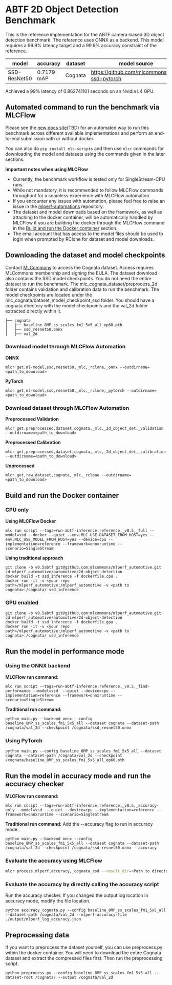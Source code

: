 # ABTF 2D Object Detection Benchmark

This is the reference implementation for the ABTF camera-based 3D object detection benchmark. The reference uses ONNX as a backend. This model requires a 99.9% latency target and a 99.9% accuracy constraint of the reference.

| model | accuracy | dataset | model source | precision |
| ---- | ---- | ---- | ---- | ---- |
| SSD-ResNet50 | 0.7179 mAP | Cognata | https://github.com/mlcommons/abtf-ssd-pytorch | fp32 |

Achieved a 99% latency of 0.862741101 seconds on an Nvidia L4 GPU.

## Automated command to run the benchmark via MLCFlow

Please see the [new docs site]()(TBD) for an automated way to run this benchmark across different available implementations and perform an end-to-end submission with or without docker.

You can also do `pip install mlc-scripts` and then use `mlcr` commands for downloading the model and datasets using the commands given in the later sections.

**Important notes when using MLCFlow**

- Currently, the benchmark workflow is tested only for SingleStream-CPU runs.
- While not mandatory, it is recommended to follow MLCFlow commands throughout for a seamless experience with MLCFlow automation.
- If you encounter any issues with automation, please feel free to raise an issue in the [mlperf-automations](https://github.com/mlcommons/mlperf-automations/issues) repository.
- The dataset and model downloads based on the framework, as well as attaching to the docker container, will be automatically handled by MLCFlow if you are building the docker through the MLCFlow command in the [Build and run the Docker container](#build-and-run-the-docker-container) section.
- The email account that has access to the model files should be used to login when prompted by RClone for dataset and model downloads.
 

## Downloading the dataset and model checkpoints
Contact [MLCommons](https://mlcommons.org/datasets/cognata) to access the Cognata dataset. Access requires MLCommons membership and signing the EULA. The dataset download also contains the SSD model checkpoints. You do not need the entire dataset to run the benchmark. The mlc_cognata_dataset/preprocess_2d folder contains validation and calibration data to run the benchmark. The model checkpoints are located under the mlc_cognata/dataset_model_checkpoint_ssd folder. You should have a cognata directory with the model checkpoints and the val_2d folder extracted directly within it.

```
├── cognata
│   ├── baseline_8MP_ss_scales_fm1_5x5_all_ep60.pth
│   ├── ssd_resnet50.onnx
│   ├── val_2d
```

### Download model through MLCFlow Automation

**ONNX**
```
mlcr get,ml-model,ssd,resnet50,_mlc,_rclone,_onnx --outdirname=<path_to_download>
```

**PyTorch**
```
mlcr get,ml-model,ssd,resnet50,_mlc,_rclone,_pytorch --outdirname=<path_to_download>
```

### Download dataset through MLCFlow Automation

**Preprocessed Validation**
```
mlcr get,preprocessed,dataset,cognata,_mlc,_2d_object_det,_validation --outdirname=<path_to_download>
```

**Preprocessed Calibration**
```
mlcr get,preprocessed,dataset,cognata,_mlc,_2d_object_det,_calibration --outdirname=<path_to_download>
```

**Unprocessed**
```
mlcr get,raw,dataset,cognata,_mlc,_rclone --outdirname=<path_to_download>
```


## Build and run the Docker container


### CPU only

**Using MLCFlow Docker**

```
mlc run script --tags=run-abtf-inference,reference,_v0.5,_full --model=ssd --docker --quiet --env.MLC_USE_DATASET_FROM_HOST=yes --env.MLC_USE_MODEL_FROM_HOST=yes --device=cpu --implementation=reference --framework=onnxruntime --scenario=SingleStream
```

**Using traditional approach**

```
git clone -b v0.5abtf git@github.com:mlcommons/mlperf_automotive.git
cd mlperf_automotive/automotive/2d-object-detection
docker build -t ssd_inference -f dockerfile.cpu .
docker run -it -v <your repo path>/mlperf_automotive:/mlperf_automotive -v <path to cognata>:/cognata/ ssd_inference
```

### GPU enabled
```
git clone -b v0.5abtf git@github.com:mlcommons/mlperf_automotive.git
cd mlperf_automotive/automotive/2d-object-detection
docker build -t ssd_inference -f dockerfile.gpu .
docker run -it -v <your repo path>/mlperf_automotive:/mlperf_automotive -v <path to cognata>:/cognata/ ssd_inference
```

## Run the model in performance mode
### Using the ONNX backend

**MLCFlow run command:**

```
mlc run script --tags=run-abtf-inference,reference,_v0.5,_find-performance --model=ssd  --quiet --device=cpu --implementation=reference --framework=onnxruntime --scenario=SingleStream 
```

**Traditional run command:**
```
python main.py --backend onnx --config baseline_8MP_ss_scales_fm1_5x5_all --dataset cognata --dataset-path /cognata/val_2d --checkpoint /cognata/ssd_resnet50.onnx
```

### Using PyTorch
```
python main.py --config baseline_8MP_ss_scales_fm1_5x5_all --dataset cognata --dataset-path /cognata/val_2d --checkpoint /cognata/baseline_8MP_ss_scales_fm1_5x5_all_ep60.pth
```

## Run the model in accuracy mode and run the accuracy checker

**MLCFlow run command:**

```
mlc run script --tags=run-abtf-inference,reference,_v0.5,_accuracy-only --model=ssd  --quiet --device=cpu --implementation=reference --framework=onnxruntime --scenario=SingleStream 
```

**Traditional run command:**
Add the --accuracy flag to run in accuracy mode.

```
python main.py --backend onnx --config baseline_8MP_ss_scales_fm1_5x5_all --dataset cognata --dataset-path /cognata/val_2d --checkpoint /cognata/ssd_resnet50.onnx --accuracy
```

### Evaluate the accuracy using MLCFlow
```bash
mlcr process,mlperf,accuracy,_cognata_ssd --result_dir=<Path to directory where files are generated after the benchmark run>
```

### Evaluate the accuracy by directly calling the accuracy script

Run the accuracy checker. If you changed the output log location in accuracy mode, modify the file location.
```
python accuracy_cognata.py --config baseline_8MP_ss_scales_fm1_5x5_all --dataset-path /cognata/val_2d --mlperf-accuracy-file ./output/mlperf_log_accuracy.json
```


## Preprocessing data
If you want to preprocess the dataset yourself, you can use preprocess.py within the docker container. You will need to download the entire Cognata dataset and extract the compressed files first. Then run the preprocessing script.
```
python preprocess.py --config baseline_8MP_ss_scales_fm1_5x5_all --dataset-root /cognata/ --output /cognata/val_2d
```
